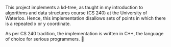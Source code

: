 This project implements a kd-tree, as taught in my introduction to algorithms and
data structures course (CS 240) at the University of Waterloo. Hence, this implementation
disallows sets of points in which there is a repeated x or y coordinate.

As per CS 240 tradition, the implementation is written in C++, the language of choice
for serious programmers. 🙂
